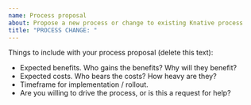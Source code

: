 ```yaml
---
name: Process proposal
about: Propose a new process or change to existing Knative process
title: "PROCESS CHANGE: "
---
```


Things to include with your process proposal (delete this text):

* Expected benefits. Who gains the benefits? Why will they benefit?
* Expected costs. Who bears the costs? How heavy are they?
* Timeframe for implementation / rollout.
* Are you willing to drive the process, or is this a request for help?

